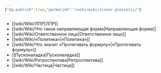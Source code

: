 ```yaml
---
{"dg-publish":true,"permalink":"/wiki/wiki/slovar-glossarij/"}
---
```



- [[wiki/Wiki/ЛПР\|ЛПР]]
- [[wiki/Wiki/Что такое направляющая форма\|Направляющая форма]]
- [[wiki/Wiki/Ответственное лицо\|Ответственное лицо]]
- [[wiki/Wiki/«Политика»\|«Политика»]]
- [[wiki/Wiki/Что значит «Протягивать формулу»\|«Протягивать формулу»]]
- [[Пусконаладка\|Пусконаладка]]
- [[wiki/Wiki/Ретроспектива\|Ретроспектива]]
- [[wiki/Wiki/Частица\|Частица]]
